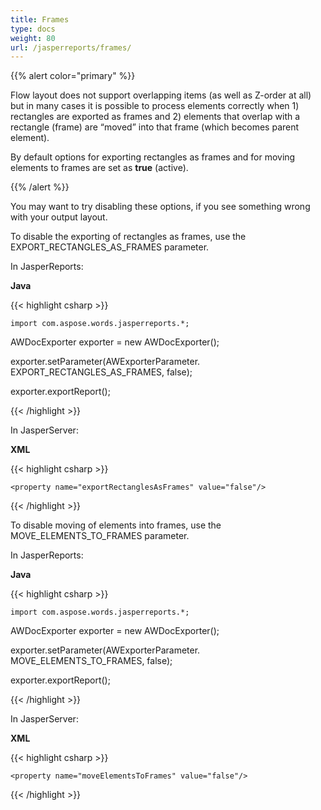```yaml
---
title: Frames
type: docs
weight: 80
url: /jasperreports/frames/
---
```


{{% alert color="primary" %}} 

Flow layout does not support overlapping items (as well as Z-order at all) but in many cases it is possible to process elements correctly when 1) rectangles are exported as frames and 2) elements that overlap with a rectangle (frame) are “moved” into that frame (which becomes parent element).

By default options for exporting rectangles as frames and for moving elements to frames are set as **true** (active).

{{% /alert %}} 

You may want to try disabling these options, if you see something wrong with your output layout.

To disable the exporting of rectangles as frames, use the EXPORT_RECTANGLES_AS_FRAMES parameter.

In JasperReports:

**Java**

{{< highlight csharp >}}

    import com.aspose.words.jasperreports.*;

   AWDocExporter exporter = new AWDocExporter();

   exporter.setParameter(AWExporterParameter. EXPORT_RECTANGLES_AS_FRAMES, false);

   exporter.exportReport();



{{< /highlight >}}

In JasperServer:

**XML**

{{< highlight csharp >}}

 <bean id="aw_exportParameters" class="com.aspose.words.jasperreports.AWExportParametersBean">

    <property name="exportRectanglesAsFrames" value="false"/>

</bean>



{{< /highlight >}}

To disable moving of elements into frames, use the MOVE_ELEMENTS_TO_FRAMES parameter.

In JasperReports:

**Java**

{{< highlight csharp >}}

    import com.aspose.words.jasperreports.*;

   AWDocExporter exporter = new AWDocExporter();

   exporter.setParameter(AWExporterParameter. MOVE_ELEMENTS_TO_FRAMES, false);

   exporter.exportReport();



{{< /highlight >}}

In JasperServer:

**XML**

{{< highlight csharp >}}

 <bean id="aw_exportParameters" class="com.aspose.words.jasperreports.AWExportParametersBean">

    <property name="moveElementsToFrames" value="false"/>

</bean>



{{< /highlight >}}
